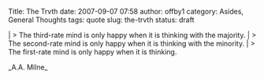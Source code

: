 Title: The Trvth
date: 2007-09-07 07:58
author: offby1
category: Asides, General Thoughts
tags: quote
slug: the-trvth
status: draft

| \> The third-rate mind is only happy when it is thinking with the majority.
| \> The second-rate mind is only happy when it is thinking with the minority.
| \> The first-rate mind is only happy when it is thinking.

\_A.A. Milne\_
